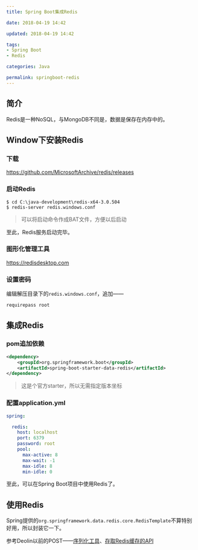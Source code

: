 ```yaml
---
title: Spring Boot集成Redis

date: 2018-04-19 14:42

updated: 2018-04-19 14:42

tags:
- Spring Boot
- Redis

categories: Java

permalink: springboot-redis
---
```


## 简介

Redis是一种NoSQL，与MongoDB不同是，数据是保存在内存中的。



## Window下安装Redis

### 下载

https://github.com/MicrosoftArchive/redis/releases

### 启动Redis

~~~shell
$ cd C:\java-development\redis-x64-3.0.504
$ redis-server redis.windows.conf
~~~

> 可以将启动命令作成BAT文件，方便以后启动

至此，Redis服务启动完毕。

### 图形化管理工具

https://redisdesktop.com

### 设置密码

编辑解压目录下的`redis.windows.conf`，追加——

~~~
requirepass root
~~~



## 集成Redis

### pom追加依赖

~~~xml
<dependency>
    <groupId>org.springframework.boot</groupId>
    <artifactId>spring-boot-starter-data-redis</artifactId>
</dependency>
~~~

> 这是个官方starter，所以无需指定版本坐标

### 配置application.yml

~~~yaml
spring:

  redis:
    host: localhost
    port: 6379
    password: root
    pool:
      max-active: 8
      max-wait: -1
      max-idle: 8
      min-idle: 0
~~~

至此，可以在Spring Boot项目中使用Redis了。



## 使用Redis

Spring提供的`org.springframework.data.redis.core.RedisTemplate`不算特别好用，所以封装它一下。

参考Deolin以前的POST——[序列化工具](http://spldeolin.com/posts/spring-redis/#SerializationUtil)、[存取Redis缓存的API](http://spldeolin.com/posts/spring-redis/#RedisCache)